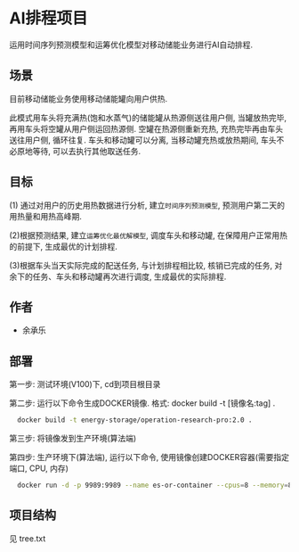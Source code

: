 
# AI排程项目

运用时间序列预测模型和运筹优化模型对移动储能业务进行AI自动排程.



## 场景
目前移动储能业务使用移动储能罐向用户供热.

此模式用车头将充满热(饱和水蒸气)的储能罐从热源侧送往用户侧, 当罐放热完毕, 再用车头将空罐从用户侧运回热源侧. 空罐在热源侧重新充热, 充热完毕再由车头送往用户侧, 循环往复. 车头和移动罐可以分离, 当移动罐充热或放热期间, 车头不必原地等待, 可以去执行其他取送任务.
## 目标
(1) 通过对用户的历史用热数据进行分析, 建立`时间序列预测模型`, 预测用户第二天的用热量和用热高峰期.

(2)根据预测结果, 建立`运筹优化最优解模型`, 调度车头和移动罐, 在保障用户正常用热的前提下, 生成最优的计划排程.

(3)根据车头当天实际完成的配送任务, 与计划排程相比较, 核销已完成的任务, 对余下的任务、车头和移动罐再次进行调度, 生成最优的实际排程.
## 作者

- 余承乐


## 部署

第一步: 测试环境(V100)下, cd到项目根目录

第二步: 运行以下命令生成DOCKER镜像. 格式: docker build -t [镜像名:tag] .

```bash
  docker build -t energy-storage/operation-research-pro:2.0 .
```
第三步: 将镜像发到生产环境(算法端)

第四步: 生产环境下(算法端), 运行以下命令, 使用镜像创建DOCKER容器(需要指定端口, CPU, 内存)

```bash
  docker run -d -p 9989:9989 --name es-or-container --cpus=8 --memory=8g energy-storage/operation-research-pro:2.0
```

## 项目结构
见 tree.txt

